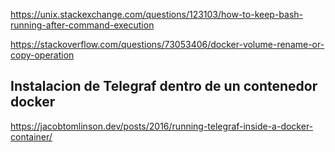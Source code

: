 https://unix.stackexchange.com/questions/123103/how-to-keep-bash-running-after-command-execution

https://stackoverflow.com/questions/73053406/docker-volume-rename-or-copy-operation

## Instalacion de Telegraf dentro de un contenedor docker
https://jacobtomlinson.dev/posts/2016/running-telegraf-inside-a-docker-container/